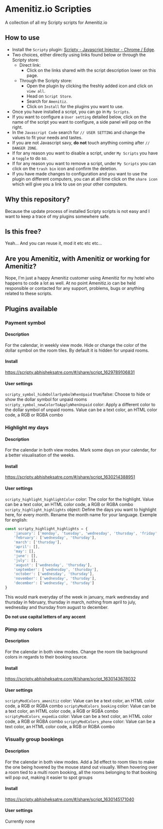 # Amenitiz.io Scripties

A collection of all my Scripty scripts for Amenitiz.io

## How to use

- Install the `Scripty` plugin: [Scripty - Javascript Injector - Chrome / Edge](https://chrome.google.com/webstore/detail/scripty-javascript-inject/milkbiaeapddfnpenedfgbfdacpbcbam).
- Two choices, either directly using links found below or through the Scripty store:
  - Direct link:
    - Click on the links shared with the script description lower on this page.
  - Through the Scripty store:
    - Open the plugin by clicking the freshly added icon and click on `view all`.
    - Head on `Script Store`.
    - Search for `Amenitiz`.
    - Click on `Install` for the plugins you want to use.
- Once you have installed a script, you can go in `My Scripts`.
- If you want to configure a `User setting` detailed below, click on the name of the script you want to configure, a side panel will pop on the right.
- In the `Javascript Code` search for `// USER SETTING` and change the values to fit your needs and tastes.
- If you are not Javascript savy, **do not** touch anything coming after `// DANGER ZONE`.
- If for any reason you want to disable a script, under `My Scripts` you have a `toggle` to do so.
- If for any reason you want to remove a script, under `My Scripts` you can click on the `trash bin` icon and confirm the deletion.
- If you have made changes to configuration and you want to use the plugin on different computers, you can at all time click on the `share icon` which will give you a link to use on your other computers.

## Why this repository?

Because the update process of installed Scripty scripts is not easy and I want to keep a trace of my plugins somewhere safe.

## Is this free?

Yeah... And you can reuse it, mod it etc etc etc...

## Are you Amenitiz, with Amenitiz or working for Amenitiz?

Nope, I'm just a happy Amenitiz customer using Amenitiz for my hotel who happens to code a lot as well. At no point Amenitiz.io can be held responsible or contacted for any support, problems, bugs or anything related to these scripts.

## Plugins available

### Payment symbol

#### Description

For the calendar, in weekly view mode. Hide or change the color of the dollar symbol on the room tiles. By default it is hidden for unpaid rooms.

#### Install

https://scripty.abhisheksatre.com/#/share/script_1629789106831

#### User settings

`scripty_symbol_hideDollarSymbolWhenUpaid` true/false: Choose to hide or show the dollar symbol for unpaid rooms
`scripty_symbol_newColorToApplyWhenUnpaid` color: Apply a different color to the dollar symbol of unpaid rooms. Value can be a text color, an HTML color code, a RGB or RGBA combo

### Highlight my days

#### Description

For the calendar in both view modes. Mark some days on your calendar, for a better visualisation of the weeks.

#### Install

https://scripty.abhisheksatre.com/#/share/script_1630214388951

#### User settings

`scripty_highlight_highlightColor` color: The color for the highlight. Value can be a text color, an HTML color code, a RGB or RGBA combo
`scripty_highlight_highlights` object: Define the days you want to highlight here, for every month. Rename the month name for your language. Exemple for english:

```js
const scripty_highlight_highlights = {
	'january': ['monday', 'tuesday', 'wednesday', 'thursday', 'friday', 'saturday', 'sunday'],
	'february': ['wednesday', 'thursday'],
	'march': ['thursday'],
	'april': [],
	'may': [],
	'june': [],
	'july': [],
	'august': ['wednesday', 'thursday'],
	'september': ['wednesday', 'thursday'],
	'october': ['wednesday', 'thursday'],
	'november': ['wednesday', 'thursday'],
	'december': ['wednesday', 'thursday']
}
```

This would mark everyday of the week in january, mark wednesday and thursday in february, thursday in march, nothing from april to july, wednesday and thursday from august to december.

**Do not use capital letters of any accent**

### Pimp my colors

#### Description

For the calendar in both view modes. Change the room tile background colors in regards to their booking source.

#### Install

https://scripty.abhisheksatre.com/#/share/script_1630143678032

#### User settings

`scriptyModColors_amenitiz` color: Value can be a text color, an HTML color code, a RGB or RGBA combo
`scriptyModColors_booking` color: Value can be a text color, an HTML color code, a RGB or RGBA combo
`scriptyModColors_expedia` color: Value can be a text color, an HTML color code, a RGB or RGBA combo
`scriptyModColors_phone` color: Value can be a text color, an HTML color code, a RGB or RGBA combo

### Visually group bookings

#### Description

For the calendar in both view modes. Add a 3d effect to room tiles to make the one being hovered by the mouse stand out visually. When hovering over a room tied to a multi room booking, all the rooms belonging to that booking will pop out, making it easier to spot groups

#### Install

https://scripty.abhisheksatre.com/#/share/script_1630145171040

#### User settings

Currently none
